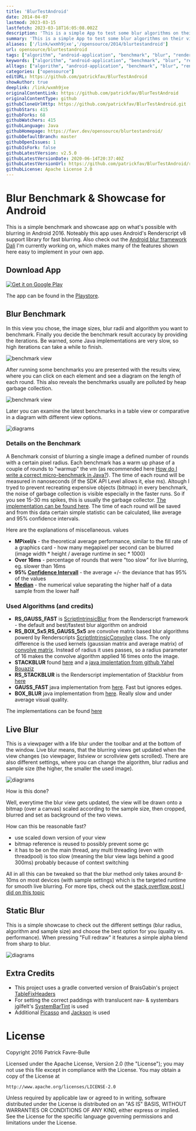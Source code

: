 ```yaml
---
title: 'BlurTestAndroid'
date: 2014-04-07
lastmod: 2023-03-15
lastfetch: 2023-03-18T16:05:08.002Z
description: 'This is a simple App to test some blur algorithms on their visual quality and performance.'
summary: 'This is a simple App to test some blur algorithms on their visual quality and performance.'
aliases: ['/link/wxmh9jxe','/opensource/2014/blurtestandroid']
url: opensource/blurtestandroid
tags: ["algorithm", "android-application", "benchmark", "blur", "renderscript"]
keywords: ["algorithm", "android-application", "benchmark", "blur", "renderscript"]
alltags: ["algorithm", "android-application", "benchmark", "blur", "renderscript", "github", "Java"]
categories: ["opensource"]
editURL: https://github.com/patrickfav/BlurTestAndroid
showAuthor: true
deeplink: /link/wxmh9jxe
originalContentLink: https://github.com/patrickfav/BlurTestAndroid
originalContentType: github
githubCloneUrlHttp: https://github.com/patrickfav/BlurTestAndroid.git
githubStars: 415
githubForks: 68
githubWatchers: 415
githubLanguage: Java
githubHomepage: https://favr.dev/opensource/blurtestandroid/
githubDefaultBranch: master
githubOpenIssues: 1
githubIsFork: false
githubLatestVersion: v2.5.0
githubLatestVersionDate: 2020-06-14T20:37:40Z
githubLatestVersionUrl: https://github.com/patrickfav/BlurTestAndroid/releases/tag/v2.5.0
githubLicense: Apache License 2.0
---
```


# Blur Benchmark & Showcase for Android

This is a simple benchmark and showcase app on what's possible with blurring in Android 2016. Noteably this app uses Android's Renderscript v8 support library for fast blurring.
Also check out the [Android blur framework Dali](https://github.com/patrickfav/Dali) I'm currently working on, which makes many of the features shown here easy to implement in your own app.

[](https://travis-ci.com/patrickfav/BlurTestAndroid)

## Download App

[![Get it on Google Play](gh_ec083174f195dacac80ab7bb.png)](https://play.google.com/store/apps/details?id=at.favre.app.blurbenchmark)

The app can be found in the [Playstore](https://play.google.com/store/apps/details?id=at.favre.app.blurbenchmark).

## Blur Benchmark

In this view you chose, the image sizes, blur radii and algorithm you want to benchmark. Finally you decide the benchmark result accuracy by providing the iterations. Be warned, some Java implementations are very slow, so high iterations can take a while to finish.

![benchmark view](gh_5847f37b925900eaf8245e45.png)

After running some benchmarks you are presented with the results view, where you can click on each element and see a diagram on the length of each round. This also reveals the benchmarks usually are polluted by heap garbage collection.

![benchmark view](gh_d7aad971e3ea636fefecd9af.png)

Later you can examine the latest benchmarks in a table view or comparative in a diagram with different view options. 

![diagrams](gh_890bb142d5549ac73c81f3a5.png)

### Details on the Benchmark

A Benchmark consist of blurring a single image a defined number of rounds with a certain pixel radius. Each benchmark has a warm up
phase of a couple of rounds to "warmup" the vm (as recommended here [How do I write a correct micro-benchmark in Java?](http://stackoverflow.com/questions/504103)). The time of each round will
be measured in nanoseconds (if the SDK API Level allows it, else ms). Altough I tryed to prevent recreating expensive objects (bitmap) in every benchmark, the noise of garbage collection is visible especially in the faster runs. So if you see 15-30 ms spikes, this is usually the garbage collector. [The implementation can be found here](BlurBenchmark/src/main/java/at/favre/app/blurbenchmark/BlurBenchmarkTask.java). 
The time of each round will be saved and from this data certain simple statistic can be calculated, like average and 95% confidence intervals.

Here are the explanations of miscellaneous. values

* __MPixel/s__ - the theoretical average performance, similar to the fill rate of a graphics card - how many megapixel per second can be blurred (image width * height / average runtime in sec * 1000)
* __Over 16ms__ - percentage of rounds that were "too slow" for live blurring, eg. slower than 16ms
* __95% [Confidence Intervall](https://en.wikipedia.org/wiki/Confidence_interval)__ - the average +/- the deviance that has 95% of the values
* __[Median](https://en.wikipedia.org/wiki/Median)__ -  the numerical value separating the higher half of a data sample from the lower half


### Used Algorithms (and credits)

* __RS_GAUSS_FAST__ is [ScriptIntrinsicBlur](http://developer.android.com/reference/android/renderscript/ScriptIntrinsicBlur.html) from the Renderscript framework - the default and best/fastest blur algorithm on android
* __RS_BOX_5x5__,__RS_GAUSS_5x5__ are convolve matrix based blur algorithms powerd by Renderscripts [ScriptIntrinsicConvolve](http://developer.android.com/reference/android/renderscript/ScriptIntrinsicConvolve5x5.html) class. The only difference is the used kernels (gaussian matrix and average matrix) of [convolve matrix](http://en.wikipedia.org/wiki/Kernel_(image_processing)). Instead of radius it uses passes, so a radius parameter of 16 makes the convolve algorithm applied 16 times onto the image.
* __STACKBLUR__ found [here](http://www.quasimondo.com/StackBlurForCanvas/StackBlurDemo.html) and a [java implentation from github Yahel Bouaziz](https://github.com/PomepuyN/BlurEffectForAndroidDesign/blob/master/BlurEffect/src/com/npi/blureffect/Blur.java)
* __RS_STACKBLUR__ is the Renderscript implementation of Stackblur from [here](https://github.com/kikoso/android-stackblur/blob/master/StackBlur/src/blur.rs)
* __GAUSS_FAST__ java implementation from [here](http://stackoverflow.com/a/13436737/774398). Fast but ignores edges.
* __BOX_BLUR__ java implementation from  [here](http://stackoverflow.com/questions/8218438). Really slow and under average visual quality.

The implementations can be found [here](BlurBenchmark/src/main/java/at/favre/app/blurbenchmark/blur/algorithms)

## Live Blur

This is a viewpager with a life blur under the toolbar and at the bottom of the window. Live blur means, that the blurring views get updated when the view changes (so viewpager, listview or scrollview gets scrolled). There are also different settings, where you can change the algorithm, blur radius and sample size (the higher, the smaller the used image).

![diagrams](gh_a8ef0ae43fb5b213b660a57f.png)

How is this done?

Well, everytime the blur view gets updated, the view will be drawn onto a bitmap (over a canvas) scaled according to the sample size, then cropped, blurred and set as background of the two views.

How can this be reasonable fast?

* use scaled down version of your view
* bitmap reference is reused to possibly prevent some gc
* it has to be on the main thread, any multi threading (even with threadpool) is too slow (meaning the blur view lags behind a good 300ms) probably because of context switching

All in all this can be tweaked so that the blur method only takes around 8-10ms on most devices (with sample settings) which is the targeted runtime for smooth live blurring.
For more tips, check out the [stack overflow post I did on this topic](http://stackoverflow.com/a/23119957/774398)



## Static Blur

This is a simple showcase to check out the different settings (blur radius, algorithm and sample size) and choose the best option for you (quality vs. performance). When pressing "Full redraw" it features a simple alpha blend from sharp to blur.

![diagrams](gh_9370b24b8551cbe4e6be1197.png)


## Extra Credits

* This project uses a gradle converted version of BraisGabin's project [TableFixHeaders](https://github.com/InQBarna/TableFixHeaders)
* For setting the correct paddings with translucent nav- & systembars jgilfelt's [SystemBarTint](https://github.com/jgilfelt/SystemBarTint) is used
* Additional [Picasso](http://square.github.io/picasso/) and [Jackson](http://jackson.codehaus.org/) is used 

# License

Copyright 2016 Patrick Favre-Bulle

Licensed under the Apache License, Version 2.0 (the "License");
you may not use this file except in compliance with the License.
You may obtain a copy of the License at

    http://www.apache.org/licenses/LICENSE-2.0

Unless required by applicable law or agreed to in writing, software
distributed under the License is distributed on an "AS IS" BASIS,
WITHOUT WARRANTIES OR CONDITIONS OF ANY KIND, either express or implied.
See the License for the specific language governing permissions and
limitations under the License.
